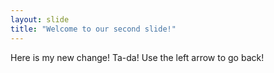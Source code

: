 ```yaml
---
layout: slide
title: "Welcome to our second slide!"
---
```

Here is my new change! Ta-da!
Use the left arrow to go back!
